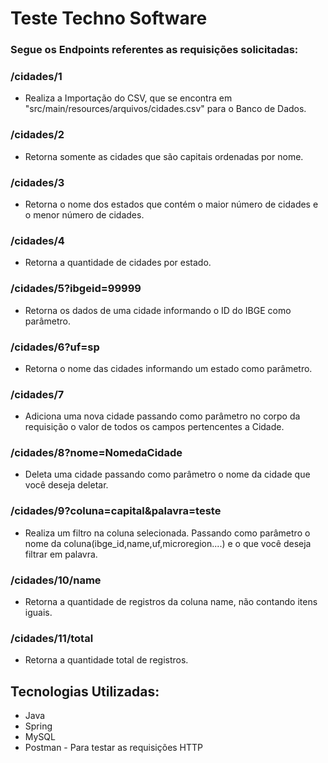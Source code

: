 # Teste Techno Software

### Segue os Endpoints referentes as requisições solicitadas:

### /cidades/1
- Realiza a Importação do CSV, que se encontra em "src/main/resources/arquivos/cidades.csv" para o Banco de Dados.

### /cidades/2
- Retorna somente as cidades que são capitais ordenadas por nome.

### /cidades/3
- Retorna o nome dos estados que contém o maior número de cidades e o menor número de cidades.

### /cidades/4
- Retorna a quantidade de cidades por estado.

### /cidades/5?ibgeid=99999
- Retorna os dados de uma cidade informando o ID do IBGE como parâmetro.

### /cidades/6?uf=sp
- Retorna o nome das cidades informando um estado como parâmetro.

### /cidades/7
- Adiciona uma nova cidade passando como parâmetro no corpo da requisição o valor de todos os campos pertencentes a Cidade.

### /cidades/8?nome=NomedaCidade
- Deleta uma cidade passando como parâmetro o nome da cidade que você deseja deletar.

### /cidades/9?coluna=capital&palavra=teste
- Realiza um filtro na coluna selecionada. Passando como parâmetro o nome da coluna(ibge_id,name,uf,microregion....) e o que você deseja filtrar em palavra.

### /cidades/10/name
- Retorna a quantidade de registros da coluna name, não contando itens iguais.

### /cidades/11/total
- Retorna a quantidade total de registros.

## Tecnologias Utilizadas:
- Java
- Spring
- MySQL
- Postman - Para testar as requisições HTTP
